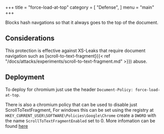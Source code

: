 +++
title = "force-load-at-top"
category = [
    "Defense",
]
menu = "main"
+++

Blocks hash navgations so that it always goes to the top of the document.

## Considerations

This protection is effective against XS-Leaks that require document navigation such as [scroll-to-text-fragment]{{< ref "/docs/attacks/experiments/scroll-to-text-fragment.md" >}}) abuse.

## Deployment

To deploy for chromium just use the header `Document-Policy: force-load-at-top`.

There is also a chromium policy that can be used to disable just ScrollToTextFragment,
For windows this can be set using the registry at `HKEY_CURRENT_USER\SOFTWARE\Policies\Google\Chrome` create a `DWORD` with the name `ScrollToTextFragmentEnabled` set to 0.
More infomation can be found [here](https://chromeenterprise.google/policies/#ScrollToTextFragmentEnabled)
